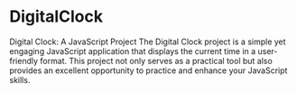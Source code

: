 # DigitalClock
Digital Clock: A JavaScript Project The Digital Clock project is a simple yet engaging JavaScript application that displays the current time in a user-friendly format. This project not only serves as a practical tool but also provides an excellent opportunity to practice and enhance your JavaScript skills.
